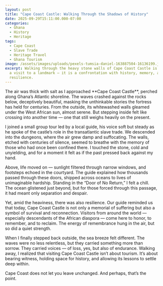 ```yaml
---
layout: post
title: "Cape Coast Castle: Walking Through the Shadows of History"
date: 2025-09-29T15:11:00.000-07:00
categories:
  - Ghana
  - History
  - Heritage
tags:
  - Cape Coast
  - Slave Trade
  - Heritage Travel
  - Ghana Tourism
image: /assets/images/uploads/pexels-tumsia-daniel-163887504-16136199.jpg
excerpt: Walking through the heavy stone walls of Cape Coast Castle is not just
  a visit to a landmark — it is a confrontation with history, memory, and
  resilience.
---
```

The air was thick with salt as I approached \*\*Cape Coast Castle\*\*, perched along Ghana’s Atlantic shoreline. The waves crashed against the rocks below, deceptively beautiful, masking the unthinkable stories the fortress has held for centuries. From the outside, its whitewashed walls gleamed under the West African sun, almost serene. But stepping inside felt like crossing into another time — one that still weighs heavily on the present.

I joined a small group tour led by a local guide, his voice soft but steady as he spoke of the castle’s role in the transatlantic slave trade. We descended into the dungeons, where the air grew damp and suffocating. The walls, etched with centuries of silence, seemed to breathe with the memory of those who had once been confined there. I touched the stone, cold and unyielding, and for a moment it felt as if the past pressed back against my hand.

Above, life moved on — sunlight filtered through narrow windows, and footsteps echoed in the courtyard. The guide explained how thousands passed through these doors, shipped across oceans to lives of unimaginable hardship. Standing in the “Door of No Return,” I felt a chill. The ocean glistened just beyond, but for those forced through this passage, it had meant only separation and despair.

Yet, amid the heaviness, there was also resilience. Our guide reminded us that today, Cape Coast Castle is not only a memorial of suffering but also a symbol of survival and reconnection. Visitors from around the world — especially descendants of the African diaspora — come here to honor, to remember, and to reclaim. The energy of remembrance hung in the air, but so did a quiet strength.

When I finally stepped back outside, the sea breeze felt different. The waves were no less relentless, but they carried something more than sorrow. They carried voices — of loss, yes, but also of endurance. Walking away, I realized that visiting Cape Coast Castle isn’t about tourism. It’s about bearing witness, holding space for history, and allowing its lessons to settle deep within.

Cape Coast does not let you leave unchanged. And perhaps, that’s the point.
